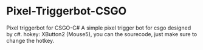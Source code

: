 # Pixel-Triggerbot-CSGO
Pixel triggerbot for CSGO-C#
A simple pixel trigger bot for csgo designed by c#.
hokey: XButton2 (Mouse5), 
you can the sourecode, just make sure to change the hotkey.
